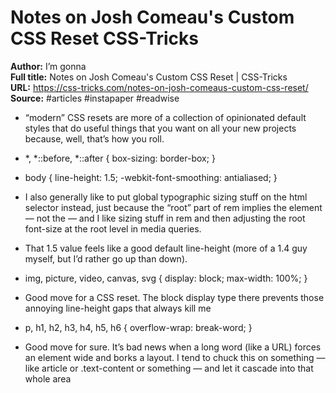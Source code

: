 # Notes on Josh Comeau's Custom CSS Reset   CSS-Tricks

**Author:** I’m gonna  
**Full title:** Notes on Josh Comeau's Custom CSS Reset | CSS-Tricks  
**URL:** https://css-tricks.com/notes-on-josh-comeaus-custom-css-reset/  
**Source:** #articles #instapaper #readwise

- “modern” CSS resets are more of a collection of opinionated default styles that do useful things that you want on all your new projects because, well, that’s how you roll. 
   
- *, *::before, *::after {
  box-sizing: border-box;
  } 
   
- body {
  line-height: 1.5;
  -webkit-font-smoothing: antialiased;
  } 
   
- I also generally like to put global typographic sizing stuff on the html selector instead, just because the “root” part of rem implies the <html> element — not the <body> — and I like sizing stuff in rem and then adjusting the root font-size at the root level in media queries. 
   
- That 1.5 value feels like a good default line-height (more of a 1.4 guy myself, but I’d rather go up than down). 
   
- img, picture, video, canvas, svg {
  display: block;
  max-width: 100%;
  } 
   
- Good move for a CSS reset. The block display type there prevents those annoying line-height gaps that always kill me 
   
- p, h1, h2, h3, h4, h5, h6 {
  overflow-wrap: break-word;
  } 
   
- Good move for sure. It’s bad news when a long word (like a URL) forces an element wide and borks a layout. I tend to chuck this on something — like article or .text-content or something — and let it cascade into that whole area 
   

